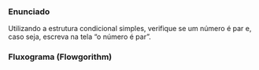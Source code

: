 
### Enunciado
Utilizando  a  estrutura  condicional  simples,  verifique  se  um  número  é  par e, caso seja, escreva na tela “o número é par”.

### Fluxograma (Flowgorithm)

